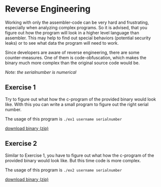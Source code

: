 Reverse Engineering
===================

Working with only the assembler-code can be very hard and frustrating, especially when analyzing complex programs. So it is advised, that you figure out how the program will look in a higher level language than assembler. This may help to find out special behaviors (potential security leaks) or to see what data the program will need to work.

Since developers are aware of reverse engineering, there are some counter-measures. One of them is code-obfuscation, which makes the binary much more complex than the original source code would be.

_Note: the serialnumber is numerical_

Exercise 1
----------

Try to figure out what how the c-program of the provided binary would look like. With this you can write a small program to figure out the right serial number.

The usage of this program is `./ex1 username serialnumber`

[download binary (zip)](ex1.zip)

Exercise 2
----------

Similar to Exercise 1, you have to figure out what how the c-program of the provided binary would look like. But this time code is more complex.

The usage of this program is `./ex2 username serialnumber`


[download binary (zip)](ex2.zip)
